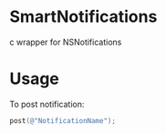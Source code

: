 SmartNotifications
==================

c wrapper for NSNotifications

Usage
=====

To post notification:

```objective-c
post(@"NotificationName");
```
